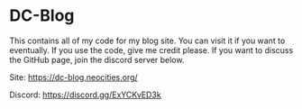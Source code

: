 # DC-Blog
This contains all of my code for my blog site. You can visit it if you want to eventually. If you use the code, give me credit please. If you want to discuss the GitHub page, join the discord server below.

Site: https://dc-blog.neocities.org/

Discord: https://discord.gg/ExYCKvED3k
